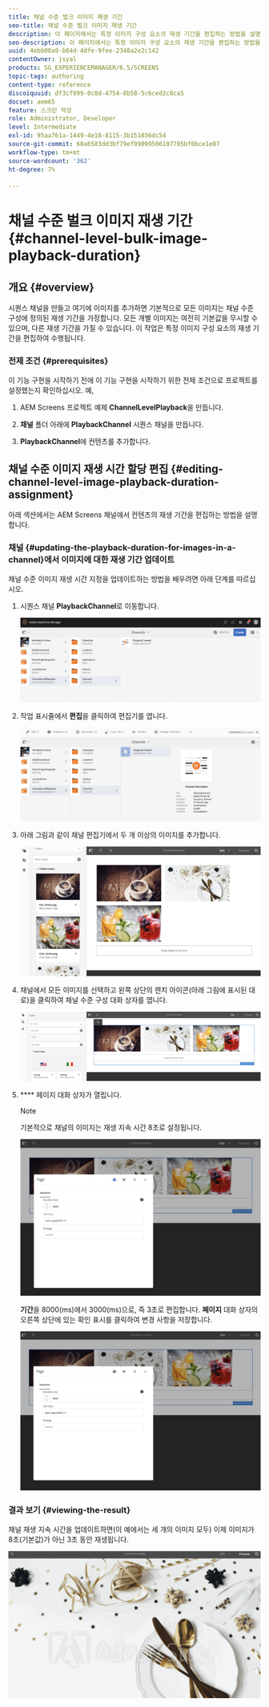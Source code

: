 ```yaml
---
title: 채널 수준 벌크 이미지 재생 기간
seo-title: 채널 수준 벌크 이미지 재생 기간
description: 이 페이지에서는 특정 이미지 구성 요소의 재생 기간을 편집하는 방법을 설명합니다.
seo-description: 이 페이지에서는 특정 이미지 구성 요소의 재생 기간을 편집하는 방법을 설명합니다.
uuid: 4ebb00a9-b04d-4dfe-9fee-2348a2e2c142
contentOwner: jsyal
products: SG_EXPERIENCEMANAGER/6.5/SCREENS
topic-tags: authoring
content-type: reference
discoiquuid: df3cf999-0c8d-4754-8b58-5c6ced2c8ca5
docset: aem65
feature: 스크린 작성
role: Administrator, Developer
level: Intermediate
exl-id: 95aa761a-1449-4e18-8115-3b151036dc54
source-git-commit: 60a6583dd3bf79ef09099506107705bf0bce1e07
workflow-type: tm+mt
source-wordcount: '362'
ht-degree: 7%

---
```


# 채널 수준 벌크 이미지 재생 기간 {#channel-level-bulk-image-playback-duration}

## 개요 {#overview}

시퀀스 채널을 만들고 여기에 이미지를 추가하면 기본적으로 모든 이미지는 채널 수준 구성에 정의된 재생 기간을 가정합니다. 모든 개별 이미지는 여전히 기본값을 무시할 수 있으며, 다른 재생 기간을 가질 수 있습니다. 이 작업은 특정 이미지 구성 요소의 재생 기간을 편집하여 수행됩니다.

### 전제 조건 {#prerequisites}

이 기능 구현을 시작하기 전에 이 기능 구현을 시작하기 위한 전제 조건으로 프로젝트를 설정했는지 확인하십시오. 예,

1. AEM Screens 프로젝트 예제 **ChannelLevelPlayback**&#x200B;을 만듭니다.

1. **채널** 폴더 아래에 **PlaybackChannel** 시퀀스 채널을 만듭니다.

1. **PlaybackChannel**&#x200B;에 컨텐츠를 추가합니다.

## 채널 수준 이미지 재생 시간 할당 편집 {#editing-channel-level-image-playback-duration-assignment}

아래 섹션에서는 AEM Screens 채널에서 컨텐츠의 재생 기간을 편집하는 방법을 설명합니다.

### 채널 {#updating-the-playback-duration-for-images-in-a-channel}에서 이미지에 대한 재생 기간 업데이트

채널 수준 이미지 재생 시간 지정을 업데이트하는 방법을 배우려면 아래 단계를 따르십시오.

1. 시퀀스 채널 **PlaybackChannel**&#x200B;로 이동합니다.

   ![screen_shot_2019-06-24at62818pm](assets/screen_shot_2019-06-24at62818pm.png)

1. 작업 표시줄에서 **편집**&#x200B;을 클릭하여 편집기를 엽니다.

   ![screen_shot_2019-06-24at70141pm](assets/screen_shot_2019-06-24at70141pm.png)

1. 아래 그림과 같이 채널 편집기에서 두 개 이상의 이미지를 추가합니다.

   ![screen_shot_2019-06-24at90534pm](assets/screen_shot_2019-06-24at90534pm.png)

1. 채널에서 모든 이미지를 선택하고 왼쪽 상단의 렌치 아이콘(아래 그림에 표시된 대로)을 클릭하여 채널 수준 구성 대화 상자를 엽니다.

   ![screen_shot_2019-06-25at95945am](assets/screen_shot_2019-06-25at95945am.png)

1. **** 페이지 대화 상자가 열립니다.

   >[!NOTE]
   >기본적으로 채널의 이미지는 재생 지속 시간 8초로 설정됩니다.

   ![screen_shot_2019-06-25at100343am](assets/screen_shot_2019-06-25at100343am.png)

   **기간**&#x200B;을 8000(ms)에서 3000(ms)으로, 즉 3초로 편집합니다. **페이지** 대화 상자의 오른쪽 상단에 있는 확인 표시를 클릭하여 변경 사항을 저장합니다.

   ![screen_shot_2019-06-25at101527am](assets/screen_shot_2019-06-25at101527am.png)

### 결과 보기 {#viewing-the-result}

채널 재생 지속 시간을 업데이트하면(이 예에서는 세 개의 이미지 모두) 이제 이미지가 8초(기본값)가 아닌 3초 동안 재생됩니다.

![channel_preview](assets/channel_preview.gif)
